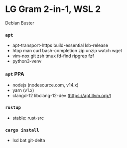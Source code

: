 LG Gram 2-in-1, WSL 2
========
Debian Buster

### `apt`
- apt-transport-https build-essential lsb-release
- htop man curl bash-completion zip unzip watch wget
- vim-nox git zsh tmux fd-find ripgrep fzf
- python3-venv

### `apt` PPA
- nodejs (nodesource.com, v14.x)
- yarn (v1.x)
- clangd-12 libclang-12-dev (https://apt.llvm.org/)

### `rustup`
- stable: rust-src

### `cargo install`
- lsd bat git-delta
